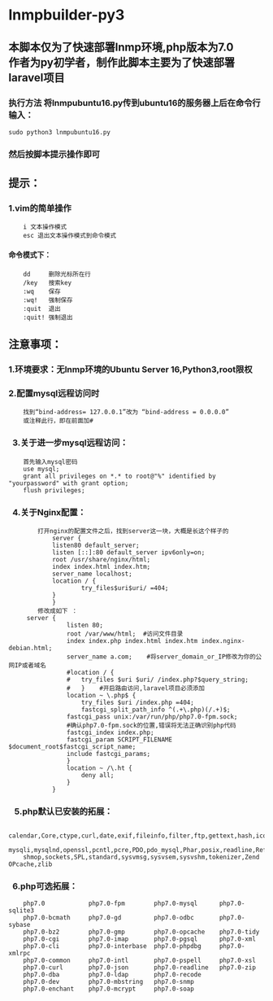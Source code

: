 # lnmpbuilder-py3
## 本脚本仅为了快速部署lnmp环境,php版本为7.0<br>作者为py初学者，制作此脚本主要为了快速部署laravel项目
### 执行方法 将lnmpubuntu16.py传到ubuntu16的服务器上后在命令行输入：
	sudo python3 lnmpubuntu16.py
### 然后按脚本提示操作即可

## 提示：
###	1.vim的简单操作
        i 文本操作模式
        esc 退出文本操作模式到命令模式
####	命令模式下：
        dd     删除光标所在行
        /key   搜索key
        :wq    保存
        :wq!   强制保存
        :quit  退出
        :quit! 强制退出

## 注意事项：
###    1.环境要求：无lnmp环境的Ubuntu Server 16,Python3,root限权
###    2.配置mysql远程访问时
		找到“bind-address= 127.0.0.1”改为 “bind-address = 0.0.0.0”
		或注释此行，即在前面加#
###    3.关于进一步mysql远程访问：
		首先输入mysql密码
		use mysql;
		grant all privileges on *.* to root@"%" identified by "yourpassword" with grant option;
		flush privileges;
###    4.关于Nginx配置：
        	打开nginx的配置文件之后，找到server这一块，大概是长这个样子的
                server {
                listen80 default_server;
                listen [::]:80 default_server ipv6only=on;
                root /usr/share/nginx/html;
                index index.html index.htm;
                server_name localhost;
                location / {
                        try_files$uri$uri/ =404;
                }
                }
            修改成如下 ：
		 server {
				    listen 80;
				    root /var/www/html;  #访问文件目录
				    index index.php index.html index.htm index.nginx-debian.html;
				    server_name a.com;    #将server_domain_or_IP修改为你的公网IP或者域名
				    #location / {
				    #   try_files $uri $uri/ /index.php?$query_string;
				    #   }    #开启路由访问,laravel项目必须添加
					location ~ \.php$ {
					    try_files $uri /index.php =404;
					    fastcgi_split_path_info ^(.+\.php)(/.+)$;
					fastcgi_pass unix:/var/run/php/php7.0-fpm.sock;
					#确认php7.0-fpm.sock的位置,错误将无法正确识别php代码
					fastcgi_index index.php;
					fastcgi_param SCRIPT_FILENAME $document_root$fastcgi_script_name;
					include fastcgi_params;
				    }
				    location ~ /\.ht {
					    deny all;
				    }
			    }

###    5.php默认已安装的拓展：
		calendar,Core,ctype,curl,date,exif,fileinfo,filter,ftp,gettext,hash,iconv,json,libxml
		mysqli,mysqlnd,openssl,pcntl,pcre,PDO,pdo_mysql,Phar,posix,readline,Reflection,session
		shmop,sockets,SPL,standard,sysvmsg,sysvsem,sysvshm,tokenizer,Zend OPcache,zlib
###    6.php可选拓展：
		php7.0            php7.0-fpm        php7.0-mysql      php7.0-sqlite3
		php7.0-bcmath     php7.0-gd         php7.0-odbc       php7.0-sybase
		php7.0-bz2        php7.0-gmp        php7.0-opcache    php7.0-tidy
		php7.0-cgi        php7.0-imap       php7.0-pgsql      php7.0-xml
		php7.0-cli        php7.0-interbase  php7.0-phpdbg     php7.0-xmlrpc
		php7.0-common     php7.0-intl       php7.0-pspell     php7.0-xsl
		php7.0-curl       php7.0-json       php7.0-readline   php7.0-zip
		php7.0-dba        php7.0-ldap       php7.0-recode    
		php7.0-dev        php7.0-mbstring   php7.0-snmp      
		php7.0-enchant    php7.0-mcrypt     php7.0-soap
